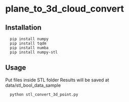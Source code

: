 # plane_to_3d_cloud_convert


## Installation

```
  pip install numpy
  pip install tqdm
  pip install numba
  pip install numpy-stl
```


## Usage

Put files inside STL folder
Results will be saved at data/stl_bool_data_sample

```
  python stl_convert_3d_point.py
```
